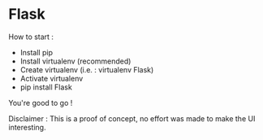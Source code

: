 # Flask

How to start : 

- Install pip
- Install virtualenv (recommended)
- Create virtualenv (i.e. : virtualenv Flask)
- Activate virtualenv
- pip install Flask

You're good to go !

Disclaimer :
This is a proof of concept, no effort was made to make the UI interesting.
